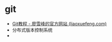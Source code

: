# git

- [Git教程 - 廖雪峰的官方网站 (liaoxuefeng.com)](https://www.liaoxuefeng.com/wiki/896043488029600)
- 分布式版本控制系统
- 